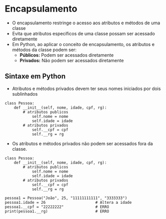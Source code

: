 # Encapsulamento

- O encapsulamento restringe o acesso aos atributos e métodos de uma classe
- Evita que atributos específicos de uma classe possam ser acessado diretamente
- Em Python, ao aplicar o conceito de encapsulamento, os atributos e métodos da classe podem ser:
  - **Públicos:** Podem ser acessados diretamente 
  - **Privados:** Não podem ser acessados diretamente

## Sintaxe em Python

- Atributos e métodos privados devem ter seus nomes iniciados por dois sublinhados 

```
class Pessoa:
    def __init__(self, nome, idade, cpf, rg):
        # atributos publicos
            self.nome = nome
            self.idade = idade
        # atributos privados
            self.__cpf = cpf
            self.__rg = rg
```

- Os atributos e métodos privados não podem ser acessados fora da classe.

```
class Pessoa:
    def __init__(self, nome, idade, cpf, rg):
        # atributos publicos
            self.nome = nome
            self.idade = idade
        # atributos privados
            self.__cpf = cpf
            self.__rg = rg
            
pessoa1 = Pessoa("João", 25, "11111111111", "3333333")
pessoa1.idade = 26                      # Altera a idade
pessoa1.__cpf = "22222222"              # ERRO
print(pessoa1.__rg)                     # ERRO
```


